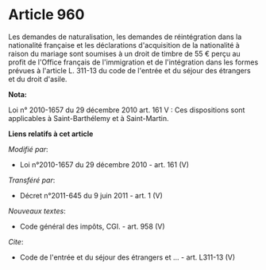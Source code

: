 # Article 960

Les demandes de naturalisation, les demandes de réintégration dans la nationalité française et les déclarations d'acquisition
de la nationalité à raison du mariage sont soumises à un droit de timbre de 55 € perçu au profit de l'Office français de
l'immigration et de l'intégration dans les formes prévues à l'article L. 311-13 du code de l'entrée et du séjour des
étrangers et du droit d'asile.

**Nota:**

Loi n° 2010-1657 du 29 décembre 2010 art. 161 V : Ces dispositions sont applicables à Saint-Barthélemy et à Saint-Martin.

**Liens relatifs à cet article**

_Modifié par_:

  - Loi n°2010-1657 du 29 décembre 2010 - art. 161 (V)

_Transféré par_:

  - Décret n°2011-645 du 9 juin 2011 - art. 1 (V)

_Nouveaux textes_:

  - Code général des impôts, CGI. - art. 958 (V)

_Cite_:

  - Code de l'entrée et du séjour des étrangers et ... - art. L311-13 (V)
